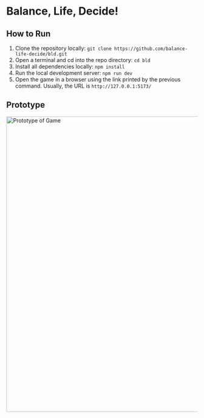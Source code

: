 # Balance, Life, Decide!

## How to Run

1. Clone the repository locally: `git clone https://github.com/balance-life-decide/bld.git`
2. Open a terminal and cd into the repo directory: `cd bld`
3. Install all dependencies locally: `npm install`
4. Run the local development server: `npm run dev`
5. Open the game in a browser using the link printed by the previous command. Usually, the URL is `http://127.0.0.1:5173/`

## Prototype
<img width="777" alt="Prototype of Game" src="https://github.com/balance-life-decide/bld/assets/96708796/6cc517a6-00ef-4649-95e8-aff329f8ff5d">


